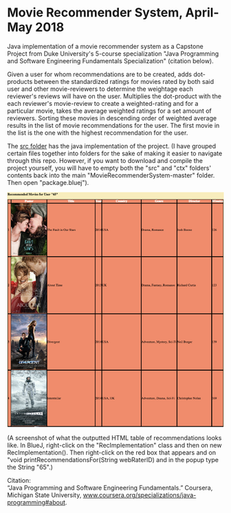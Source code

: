 # Movie Recommender System, April-May 2018 
Java implementation of a movie recommender system as a Capstone Project from Duke University's 5-course specialization "Java Programming and Software Engineering Fundamentals Specialization" (citation below).  

Given a user for whom recommendations are to be created, adds dot-products between the standardized ratings for movies rated by both said user and other movie-reviewers to determine the weightage each reviewer's reviews will have on the user. 
Multiplies the dot-product with the each reviewer's movie-review to create a weighted-rating and for a particular movie, takes the average weighted ratings for a set amount of reviewers. Sorting these movies in descending order of weighted average results in the list of movie recommendations for the user.
The first movie in the list is the one with the highest recommendation for the user.

The [src folder](src) has the java implementation of the project. (I have grouped certain files together into folders for the sake of making it easier to navigate through this repo. However, if you want to download and compile the project yourself, you will have to empty both the "src" and "ctx" folders' contents back into the main "MovieRecommenderSystem-master" folder. Then open "package.bluej").

![alt text](Recommendations.png "Screenshot")

(A screenshot of what the outputted HTML table of recommendations looks like. In BlueJ, right-click on the "RecImplementation" class and then on new RecImplementation(). Then right-click on the red box that appears and on "void printRecommendationsFor(String webRaterID) and in the popup type the String "65".)

Citation:<br />
“Java Programming and Software Engineering Fundamentals.” Coursera, Michigan State University, www.coursera.org/specializations/java-programming#about.
